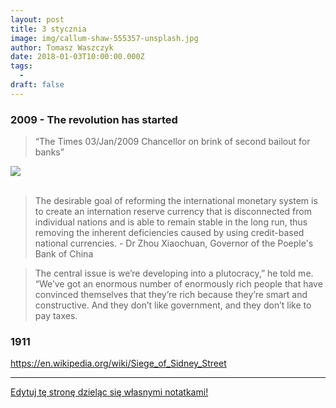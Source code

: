 ```yaml
---
layout: post
title: 3 stycznia
image: img/callum-shaw-555357-unsplash.jpg
author: Tomasz Waszczyk
date: 2018-01-03T10:00:00.000Z
tags:
  - 
draft: false  
---
```


### 2009 - The revolution has started

> “The Times 03/Jan/2009 Chancellor on brink of second bailout for banks”

<img src="./img/bailout/bailout.png"/><br><br>

> The desirable goal of reforming the international monetary system is to create an internation reserve currency that is disconnected from individual nations and is able to remain stable in the long run, thus removing the inherent deficiencies caused by using credit-based national currencies. - Dr Zhou Xiaochuan, Governor of the Poeple's Bank of China 

> The central issue is we’re developing into a plutocracy,” he told me. “We’ve got an enormous number of enormously rich people that have convinced themselves that they’re rich because they’re smart and constructive. And they don’t like government, and they don’t like to pay taxes.

### 1911

https://en.wikipedia.org/wiki/Siege_of_Sidney_Street

---

<a href="https://github.com/TomaszWaszczyk/historia.waszczyk.com/edit/master/src/content/january-3.md" target="_blank">Edytuj tę stronę dzieląc się własnymi notatkami!</a>
